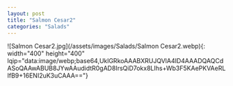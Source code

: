 ```yaml
---
layout: post
title: "Salmon Cesar2"
categories: "Salads"
---
```

![Salmon Cesar2.jpg](/assets/images/Salads/Salmon Cesar2.webp){: width="400" height="400" lqip="data:image/webp;base64,UklGRkoAAABXRUJQVlA4ID4AAADQAQCdASoQAAwABUB8JYwAAudidtR0gAD8IrsQiD7okx8LIhs+Wb3F5KAePKVAeRLIfB9+16ENI2uK3uCAAA=="}

